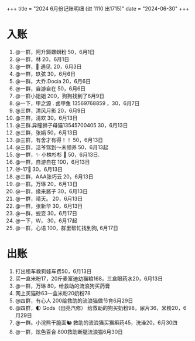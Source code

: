 +++
title = "2024 6月份记账明细 (进 1110 出1715)"
date = "2024-06-30"
+++

# 入账
1. @一群，阿升鎶螺蛳粉 50，6月1日
2. @一群，林 20，6月1日
3. @一群，🌈  遇见. 20，6月3日
4. @一群，玖弦 30，6月6日
5. @一群，大乔.Docia 20，6月6日
6. @一群，自游自在 50，6月6日
7. @一群小姐姐 200，狗狗找到了6月9日
8. @一下，甲之源 . 卤甲鱼 13569768859 ，30，6月7日
9. @三群，清风月影 20，6月9日
10. @三群，清欢 30，6月13日
11. @三群.异瞳狮子母猫13545700405 30，6月13日
12. @三群，张娟 50，6月13日
13. @三群，有舍才有得！！ 50，6月13日
14. @三群，活爷驾到～未领养 50，6月13起
15. @一群，✨ 小株杉杉 🐬 50，6月13日.
16. @一群，自游自在 100，6月13日
17. @-17💚 30，6月13日
18. @三群，AAA张巧云 20，6月13日
19. @一群。万琳 20，6月13日
20. @一群，缘来酱子 30，6月13日
21. @一群，晴天。 20，6月13日
22. @一群，张新华 30，6月13日
23. @一群，蜕变 30，6月17日
24. @一下，W， 30，6月17起
25. @一群，心语 100，群里帮忙找到狗, 6月17日

# 出账
1. 打出租车救狗娃车费50，6月13日
2. 买一盒米粉17，20斤麦富迪幼猫粮168，三盒眼药水20，6月13日
3. @一群，万琳 80，给救助的流浪狗买药膏
4. 网上买猫砂63一盒米粉20奶粉78
5. @四群，有心人 200给救助的流浪猫做节育6月29日
6. @四群，🌓 Gods（田亮汽修） 给救助的狗买奶粉98，尿片36，米粉20，6月29日
7. @一群。小浣熊干脆面🐿 救助的流浪猫买猫癣药45，洗澡20，6月30四
8. @一群，炫色百合 800救助断腿流浪猫6月30日